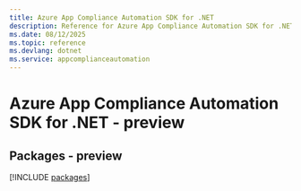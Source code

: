 ```yaml
---
title: Azure App Compliance Automation SDK for .NET
description: Reference for Azure App Compliance Automation SDK for .NET
ms.date: 08/12/2025
ms.topic: reference
ms.devlang: dotnet
ms.service: appcomplianceautomation
---
```

# Azure App Compliance Automation SDK for .NET - preview
## Packages - preview
[!INCLUDE [packages](app-compliance-automation-index.md)]